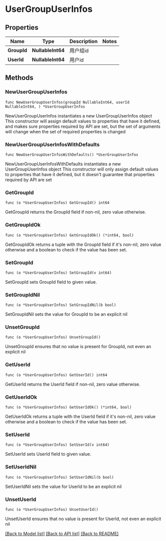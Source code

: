 # UserGroupUserInfos

## Properties

Name | Type | Description | Notes
------------ | ------------- | ------------- | -------------
**GroupId** | **NullableInt64** | 用户组id | 
**UserId** | **NullableInt64** | 用户id | 

## Methods

### NewUserGroupUserInfos

`func NewUserGroupUserInfos(groupId NullableInt64, userId NullableInt64, ) *UserGroupUserInfos`

NewUserGroupUserInfos instantiates a new UserGroupUserInfos object
This constructor will assign default values to properties that have it defined,
and makes sure properties required by API are set, but the set of arguments
will change when the set of required properties is changed

### NewUserGroupUserInfosWithDefaults

`func NewUserGroupUserInfosWithDefaults() *UserGroupUserInfos`

NewUserGroupUserInfosWithDefaults instantiates a new UserGroupUserInfos object
This constructor will only assign default values to properties that have it defined,
but it doesn't guarantee that properties required by API are set

### GetGroupId

`func (o *UserGroupUserInfos) GetGroupId() int64`

GetGroupId returns the GroupId field if non-nil, zero value otherwise.

### GetGroupIdOk

`func (o *UserGroupUserInfos) GetGroupIdOk() (*int64, bool)`

GetGroupIdOk returns a tuple with the GroupId field if it's non-nil, zero value otherwise
and a boolean to check if the value has been set.

### SetGroupId

`func (o *UserGroupUserInfos) SetGroupId(v int64)`

SetGroupId sets GroupId field to given value.


### SetGroupIdNil

`func (o *UserGroupUserInfos) SetGroupIdNil(b bool)`

 SetGroupIdNil sets the value for GroupId to be an explicit nil

### UnsetGroupId
`func (o *UserGroupUserInfos) UnsetGroupId()`

UnsetGroupId ensures that no value is present for GroupId, not even an explicit nil
### GetUserId

`func (o *UserGroupUserInfos) GetUserId() int64`

GetUserId returns the UserId field if non-nil, zero value otherwise.

### GetUserIdOk

`func (o *UserGroupUserInfos) GetUserIdOk() (*int64, bool)`

GetUserIdOk returns a tuple with the UserId field if it's non-nil, zero value otherwise
and a boolean to check if the value has been set.

### SetUserId

`func (o *UserGroupUserInfos) SetUserId(v int64)`

SetUserId sets UserId field to given value.


### SetUserIdNil

`func (o *UserGroupUserInfos) SetUserIdNil(b bool)`

 SetUserIdNil sets the value for UserId to be an explicit nil

### UnsetUserId
`func (o *UserGroupUserInfos) UnsetUserId()`

UnsetUserId ensures that no value is present for UserId, not even an explicit nil

[[Back to Model list]](../README.md#documentation-for-models) [[Back to API list]](../README.md#documentation-for-api-endpoints) [[Back to README]](../README.md)


